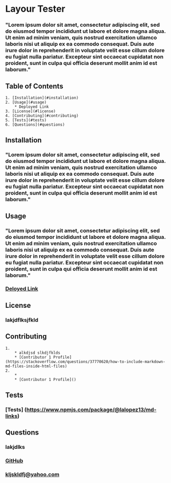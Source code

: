 # Layour Tester 
### "Lorem ipsum dolor sit amet, consectetur adipiscing elit, sed do eiusmod tempor incididunt ut labore et dolore magna aliqua. Ut enim ad minim veniam, quis nostrud exercitation ullamco laboris nisi ut aliquip ex ea commodo consequat. Duis aute irure dolor in reprehenderit in voluptate velit esse cillum dolore eu fugiat nulla pariatur. Excepteur sint occaecat cupidatat non proident, sunt in culpa qui officia deserunt mollit anim id est laborum."
## Table of Contents
    1. [Installation](#installation)
    2. [Usage](#usage)
        * Deployed Link
    3. [License](#license)
    4. [Contributing](#contributing)
    5. [Tests](#tests)
    6. [Questions](#questions)


## Installation
### "Lorem ipsum dolor sit amet, consectetur adipiscing elit, sed do eiusmod tempor incididunt ut labore et dolore magna aliqua. Ut enim ad minim veniam, quis nostrud exercitation ullamco laboris nisi ut aliquip ex ea commodo consequat. Duis aute irure dolor in reprehenderit in voluptate velit esse cillum dolore eu fugiat nulla pariatur. Excepteur sint occaecat cupidatat non proident, sunt in culpa qui officia deserunt mollit anim id est laborum."

## Usage
### "Lorem ipsum dolor sit amet, consectetur adipiscing elit, sed do eiusmod tempor incididunt ut labore et dolore magna aliqua. Ut enim ad minim veniam, quis nostrud exercitation ullamco laboris nisi ut aliquip ex ea commodo consequat. Duis aute irure dolor in reprehenderit in voluptate velit esse cillum dolore eu fugiat nulla pariatur. Excepteur sint occaecat cupidatat non proident, sunt in culpa qui officia deserunt mollit anim id est laborum."
### [Deloyed Link](https://www.npmjs.com/package/inquirer#methods)

## License
### lakjdflksjfkld

## Contributing
    1.
        * alkdjsd slkdjfklds
        * [Contributor 1 Profile](https://stackoverflow.com/questions/37770620/how-to-include-markdown-md-files-inside-html-files)
    2.
        * 
        * [Contributor 1 Profile]()

## Tests
### [Tests] (https://www.npmjs.com/package/@lalopez13/md-links)


## Questions
### lakjdlks
### [GitHub](https://medium.com/@saumya.ranjan/how-to-write-a-readme-md-file-markdown-file-20cb7cbcd6f "GitHub Profile")
### kljskldfj@yahoo.com